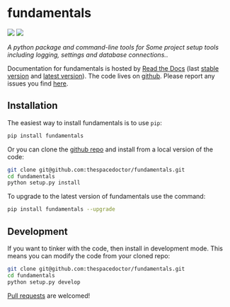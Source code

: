 # fundamentals

[![](https://readthedocs.org/projects/fundamentals/badge/)](http://fundamentals.readthedocs.io/en/latest/?badge)
[![](https://cdn.jsdelivr.net/gh/thespacedoctor/fundamentals@master/coverage.svg)](https://cdn.jsdelivr.net/gh/thespacedoctor/fundamentals@master/htmlcov/index.html)


*A python package and command-line tools for Some project setup tools including logging, settings and database connections.*.

Documentation for fundamentals is hosted by [Read the Docs](http://fundamentals.readthedocs.org/en/stable/) (last
[stable version](http://fundamentals.readthedocs.org/en/stable/) and [latest version](http://fundamentals.readthedocs.org/en/latest/)). The code lives on [github](https://github.com/thespacedoctor/fundamentals). Please report any issues you find [here](https://github.com/thespacedoctor/fundamentals/issues).

## Installation

The easiest way to install fundamentals is to use `pip`:

``` bash
pip install fundamentals
```

Or you can clone the [github repo](https://github.com/thespacedoctor/fundamentals) and install from a local version of the code:

``` bash
git clone git@github.com:thespacedoctor/fundamentals.git
cd fundamentals
python setup.py install
```

To upgrade to the latest version of fundamentals use the command:

``` bash
pip install fundamentals --upgrade
```

## Development

If you want to tinker with the code, then install in development mode. This means you can modify the code from your cloned repo:

``` bash
git clone git@github.com:thespacedoctor/fundamentals.git
cd fundamentals
python setup.py develop
```

[Pull requests](https://github.com/thespacedoctor/fundamentals/pulls) are welcomed! 

<!-- ### Sublime Snippets

If you use [Sublime Text](https://www.sublimetext.com/) as your code editor, and you're planning to develop your own python code with fundamentals, you might find [my Sublime Snippets](https://github.com/thespacedoctor/fundamentals-Sublime-Snippets) useful. -->





